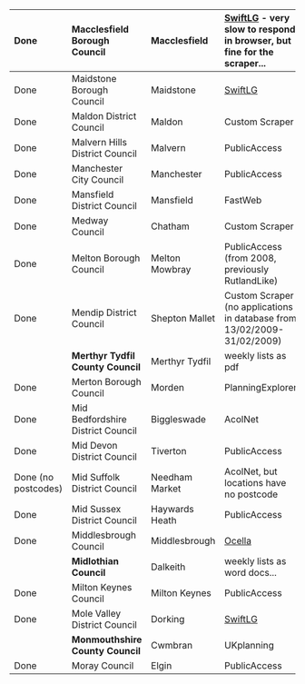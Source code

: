 | Done | Macclesfield Borough Council | Macclesfield | [SwiftLG](SwiftLG.md) - very slow to respond in browser, but fine for the scraper... | http://www.planportal.macclesfield.gov.uk/swiftlg/apas/run/wphappcriteria.display |
|:-----|:-----------------------------|:-------------|:-------------------------------------------------------------------------------------|:----------------------------------------------------------------------------------|
| Done | Maidstone Borough Council | Maidstone | [SwiftLG](SwiftLG.md) | http://digitalmaidstone.co.uk/swiftlg/apas/run/wphappcriteria.display |
| Done | Maldon District Council | Maldon | Custom Scraper | http://forms.maldon.gov.uk:8080/PlanApp/jsp/searchPlan.jsp |
| Done | Malvern Hills District Council | Malvern | PublicAccess |  |
| Done | Manchester City Council | Manchester | PublicAccess | http://www.publicaccess.manchester.gov.uk/publicaccess/tdc/tdc_home.aspx |
| Done| Mansfield District Council | Mansfield | FastWeb | http://www.mansfield.gov.uk/Fastweb/search.asp |
| Done | Medway Council | Chatham | Custom Scraper | http://www.medway.gov.uk/index/environment/planning/planapp/planonline.htm |
| Done | Melton Borough Council | Melton Mowbray | PublicAccess (from 2008, previously RutlandLike) | http://publicaccess.melton.gov.uk/publicaccess/tdc/ |
| Done | Mendip District Council | Shepton Mallet | Custom Scraper (no applications in database from 13/02/2009-31/02/2009) | http://www.mendip.gov.uk/pods/ApplicationSearch.asp |
|  | **Merthyr Tydfil County Council** | Merthyr Tydfil | weekly lists as pdf | http://www.merthyr.gov.uk/Home/Local+Services/Planning/Development+Control/Weekly+List/April+2007.htm |
| Done | Merton Borough Council | Morden | PlanningExplorer | http://planning.merton.gov.uk/MVM/Online/PL/GeneralSearch.aspx |
| Done | Mid Bedfordshire District Council | Biggleswade | AcolNet |  http://www.midbeds.gov.uk/services/planning/planning_apps/Weekly_List_of_Planning_Applications.asp |
| Done | Mid Devon District Council | Tiverton | PublicAccess | http://planning.middevon.gov.uk/publicaccess/ |
| Done (no postcodes) | Mid Suffolk District Council | Needham Market | AcolNet, but locations have no postcode | http://www.midsuffolkdc.gov.uk/planning/acolnetcgi.gov?ACTION=UNWRAP&RIPNAME=Root.PgeSearch |
| Done | Mid Sussex District Council | Haywards Heath | PublicAccess | http://dc.midsussex.gov.uk/PublicAccess/ |
| Done | Middlesbrough Council | Middlesbrough | [Ocella](Ocella.md) | http://planserv.middlesbrough.gov.uk:7778/portal/page?_pageid=35,31689&_dad=portal&_schema=PORTAL |
|  | **Midlothian Council** | Dalkeith | weekly lists as word docs... | http://www.midlothian.gov.uk/%5CArticle.aspx?TopicID=0&ArticleID=17334 |
| Done | Milton Keynes Council | Milton Keynes | PublicAccess | http://publicaccess.milton-keynes.gov.uk/bc/bc_home.aspx |
| Done | Mole Valley District Council | Dorking | [SwiftLG](SwiftLG.md) | http://www.molevalley.gov.uk/swiftlg/apas/run/wphappcriteria.display |
|  | **Monmouthshire County Council** | Cwmbran | UKplanning |  |
| Done | Moray Council | Elgin | PublicAccess |  |